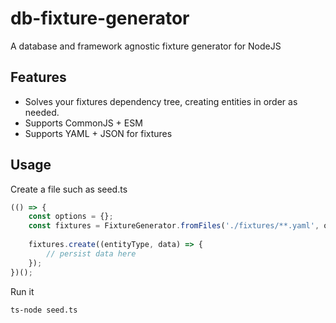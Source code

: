 # db-fixture-generator

A database and framework agnostic fixture generator for NodeJS

## Features

* Solves your fixtures dependency tree, creating entities in order as needed.
* Supports CommonJS + ESM
* Supports YAML + JSON for fixtures

## Usage

Create a file such as seed.ts

```ts
(() => {
    const options = {};
    const fixtures = FixtureGenerator.fromFiles('./fixtures/**.yaml', options);
    
    fixtures.create((entityType, data) => {
        // persist data here
    });
})();
```

Run it

```shell
ts-node seed.ts
```
